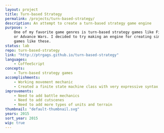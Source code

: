 ```yaml
---
layout: project
title: Turn-based Strategy
permalink: /projects/turn-based-strategy/
description: An attempt to create a turn-based strategy game engine
purpose: >
    One of my favorite game genres is turn-based strategy games like Fire Emblem
    or Advance Wars. I decided to try making an engine for creating similar
    games like these.
status: lab
repo: turn-based-strategy
link: "http://ptrgags.github.io/turn-based-strategy"
languages:
    - CoffeeScript
concepts:
    - Turn-based strategy games
accomplishments:
    - Working movement mechanic
    - Created a finite state machine class with very expressive syntax
improvements:
    - Need to add battle mechanics
    - Need to add cutscenes
    - Need to add more types of units and terrain
thumbnail: "default-thumbnail.svg"
years: 2015
sort_year: 2015
wip: true
---
```


